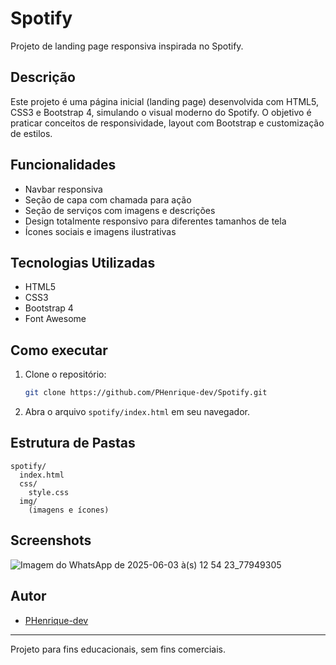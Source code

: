 ﻿# Spotify

Projeto de landing page responsiva inspirada no Spotify.

## Descrição

Este projeto é uma página inicial (landing page) desenvolvida com HTML5, CSS3 e Bootstrap 4, simulando o visual moderno do Spotify. O objetivo é praticar conceitos de responsividade, layout com Bootstrap e customização de estilos.

## Funcionalidades
- Navbar responsiva
- Seção de capa com chamada para ação
- Seção de serviços com imagens e descrições
- Design totalmente responsivo para diferentes tamanhos de tela
- Ícones sociais e imagens ilustrativas

## Tecnologias Utilizadas
- HTML5
- CSS3
- Bootstrap 4
- Font Awesome

## Como executar
1. Clone o repositório:
   ```bash
   git clone https://github.com/PHenrique-dev/Spotify.git
   ```
2. Abra o arquivo `spotify/index.html` em seu navegador.

## Estrutura de Pastas
```
spotify/
  index.html
  css/
    style.css
  img/
    (imagens e ícones)
```

## Screenshots
![Imagem do WhatsApp de 2025-06-03 à(s) 12 54 23_77949305](https://github.com/user-attachments/assets/1d11f505-008d-4303-afe3-36b72e0849f5)




## Autor
- [PHenrique-dev](https://github.com/PHenrique-dev)

---
Projeto para fins educacionais, sem fins comerciais.
